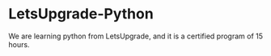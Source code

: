 # LetsUpgrade-Python
We are learning python from LetsUpgrade, and it is a certified program of 15 hours.
